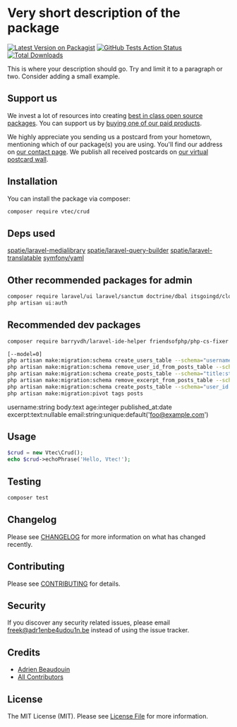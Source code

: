 # Very short description of the package

[![Latest Version on Packagist](https://img.shields.io/packagist/v/adr1enbe4udou1n/vtec-crud.svg?style=flat-square)](https://packagist.org/packages/adr1enbe4udou1n/:package_name)
[![GitHub Tests Action Status](https://img.shields.io/github/workflow/status/adr1enbe4udou1n/vtec-crud/run-tests?label=tests)](https://github.com/adr1enbe4udou1n/:package_name/actions?query=workflow%3Arun-tests+branch%3Amaster)
[![Total Downloads](https://img.shields.io/packagist/dt/adr1enbe4udou1n/vtec-crud.svg?style=flat-square)](https://packagist.org/packages/adr1enbe4udou1n/:package_name)


This is where your description should go. Try and limit it to a paragraph or two. Consider adding a small example.

## Support us

We invest a lot of resources into creating [best in class open source packages](https://adr1enbe4udou1n.be/open-source). You can support us by [buying one of our paid products](https://adr1enbe4udou1n.be/open-source/support-us). 

We highly appreciate you sending us a postcard from your hometown, mentioning which of our package(s) you are using. You'll find our address on [our contact page](https://adr1enbe4udou1n.be/about-us). We publish all received postcards on [our virtual postcard wall](https://adr1enbe4udou1n.be/open-source/postcards).

## Installation

You can install the package via composer:

```bash
composer require vtec/crud
```

## Deps used

[spatie/laravel-medialibrary](https://github.com/spatie/laravel-medialibrary)
[spatie/laravel-query-builder](https://github.com/spatie/laravel-query-builder)
[spatie/laravel-translatable](https://github.com/dimsav/laravel-translatable)
[symfony/yaml](https://github.com/symfony/Yaml/)

## Other recommended packages for admin

```bash
composer require laravel/ui laravel/sanctum doctrine/dbal itsgoingd/clockwork barryvdh/laravel-elfinder
php artisan ui:auth
```

## Recommended dev packages

```bash
composer require barryvdh/laravel-ide-helper friendsofphp/php-cs-fixer laracasts/generators --dev
```

```bash
[--model=0]
php artisan make:migration:schema create_users_table --schema="username:string, email:string:unique"
php artisan make:migration:schema remove_user_id_from_posts_table --schema="user_id:integer"
php artisan make:migration:schema create_posts_table --schema="title:string, body:text, excerpt:string:nullable"
php artisan make:migration:schema remove_excerpt_from_posts_table --schema="excerpt:string:nullable"
php artisan make:migration:schema create_posts_table --schema="user_id:unsignedInteger:foreign, title:string, body:text"
php artisan make:migration:pivot tags posts
```

username:string
body:text
age:integer
published_at:date
excerpt:text:nullable
email:string:unique:default('foo@example.com')

## Usage

``` php
$crud = new Vtec\Crud();
echo $crud->echoPhrase('Hello, Vtec!');
```

## Testing

``` bash
composer test
```

## Changelog

Please see [CHANGELOG](CHANGELOG.md) for more information on what has changed recently.

## Contributing

Please see [CONTRIBUTING](CONTRIBUTING.md) for details.

## Security

If you discover any security related issues, please email freek@adr1enbe4udou1n.be instead of using the issue tracker.

## Credits

- [Adrien Beaudouin](https://github.com/adr1enbe4udou1n)
- [All Contributors](../../contributors)

## License

The MIT License (MIT). Please see [License File](LICENSE.md) for more information.
